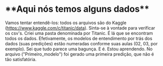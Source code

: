 <h1>**Aqui nós temos alguns dados**</h1>

Vamos tentar entendê-los: todos os arquivos são do Kaggle (https://www.kaggle.com/c/titanic/data). Sinta-se à vontade para verificar os csv's. 
Criei uma pasta denominada por Titanic. É lá que se encontram todos os dados. 
Efetivamente, os modelos de entendimento por trás dos dados (suas predições) estão numeradas conforme suas aulas (02, 03, por exemplo). 
Sei que tudo parece uma bagunça. E é. Estou aprendendo. No arquivo ("Primeiro_modelo") foi gerado uma primeira predição, que não é tão satisfatória. 
